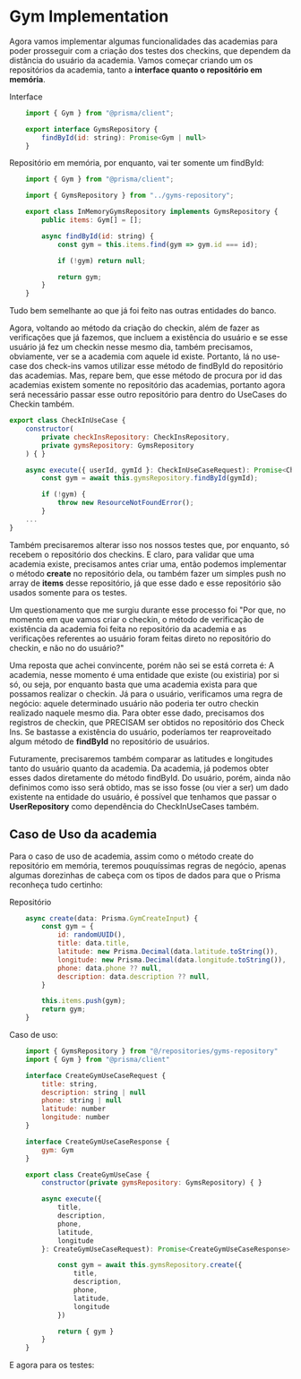 # Gym Implementation

Agora vamos implementar algumas funcionalidades das academias para poder prosseguir com a criação dos testes dos checkins, que dependem da distância do usuário da academia. Vamos começar criando um os repositórios da academia, tanto a **interface quanto o repositório em memória**.

Interface
```js
    import { Gym } from "@prisma/client";

    export interface GymsRepository {
        findById(id: string): Promise<Gym | null>
    }
```

Repositório em memória, por enquanto, vai ter somente um findById:
```js
    import { Gym } from "@prisma/client";

    import { GymsRepository } from "../gyms-repository";

    export class InMemoryGymsRepository implements GymsRepository {
        public items: Gym[] = [];

        async findById(id: string) {
            const gym = this.items.find(gym => gym.id === id);

            if (!gym) return null;

            return gym;
        }
    }
```

Tudo bem semelhante ao que já foi feito nas outras entidades do banco.

Agora, voltando ao método da criação do checkin, além de fazer as verificações que já fazemos, que incluem a existência do usuário e se esse usuário já fez um checkin nesse mesmo dia, também precisamos, obviamente, ver se a academia com aquele id existe. Portanto, lá no use-case dos check-ins vamos utilizar esse método de findById do repositório das academias. Mas, repare bem, que esse método de procura por id das academias existem somente no repositório das academias, portanto agora será necessário passar esse outro repositório para dentro do UseCases do Checkin também. 

```js
export class CheckInUseCase {
    constructor(
        private checkInsRepository: CheckInsRepository,
        private gymsRepository: GymsRepository
    ) { }

    async execute({ userId, gymId }: CheckInUseCaseRequest): Promise<CheckInUseCaseResponse> {
        const gym = await this.gymsRepository.findById(gymId);

        if (!gym) {
            throw new ResourceNotFoundError();
        }
    ...
}
```

Também precisaremos alterar isso nos nossos testes que, por enquanto, só recebem o repositório dos checkins. E claro, para validar que uma academia existe, precisamos antes criar uma, então podemos implementar o método **create** no repositório dela, ou também fazer um simples push no array de **items** desse repositório, já que esse dado e esse repositório são usados somente para os testes.

Um questionamento que me surgiu durante esse processo foi "Por que, no momento em que vamos criar o checkin, o método de verificação de existência da academia foi feita no repositório da academia e as verificações referentes ao usuário foram feitas direto no repositório do checkin, e não no do usuário?"

Uma reposta que achei convincente, porém não sei se está correta é: A academia, nesse momento é uma entidade que existe (ou existiria) por si só, ou seja, por enquanto basta que uma academia exista para que possamos realizar o checkin. Já para o usuário, verificamos uma regra de negócio: aquele determinado usuário não poderia ter outro checkin realizado naquele mesmo dia. Para obter esse dado, precisamos dos registros de checkin, que PRECISAM ser obtidos no repositório dos Check Ins. Se bastasse a existência do usuário, poderíamos ter reaproveitado algum método de **findById** no repositório de usuários. 

Futuramente, precisaremos também comparar as latitudes e longitudes tanto do usuário quanto da academia. Da academia, já podemos obter esses dados diretamente do método findById. Do usuário, porém, ainda não definimos como isso será obtido, mas se isso fosse (ou vier a ser) um dado existente na entidade do usuário, é possível que tenhamos que passar o **UserRepository** como dependência do CheckInUseCases também.

## Caso de Uso da academia
Para o caso de uso de academia, assim como o método create do repositório em memória, teremos pouquíssimas regras de negócio, apenas algumas dorezinhas de cabeça com os tipos de dados para que o Prisma reconheça tudo certinho:

Repositório
```js
    async create(data: Prisma.GymCreateInput) {
        const gym = {
            id: randomUUID(),
            title: data.title,
            latitude: new Prisma.Decimal(data.latitude.toString()),
            longitude: new Prisma.Decimal(data.longitude.toString()),
            phone: data.phone ?? null,
            description: data.description ?? null,
        }

        this.items.push(gym);
        return gym;
    }
```

Caso de uso:
```js
    import { GymsRepository } from "@/repositories/gyms-repository"
    import { Gym } from "@prisma/client"

    interface CreateGymUseCaseRequest {
        title: string,
        description: string | null
        phone: string | null
        latitude: number
        longitude: number
    }

    interface CreateGymUseCaseResponse {
        gym: Gym
    }

    export class CreateGymUseCase {
        constructor(private gymsRepository: GymsRepository) { }

        async execute({
            title,
            description,
            phone,
            latitude,
            longitude
        }: CreateGymUseCaseRequest): Promise<CreateGymUseCaseResponse> {

            const gym = await this.gymsRepository.create({
                title,
                description,
                phone,
                latitude,
                longitude
            })

            return { gym }
        }
    }
```

E agora para os testes:
